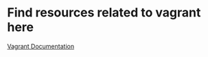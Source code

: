 
# Find resources related to vagrant here

[Vagrant Documentation](https://developer.hashicorp.com/vagrant/docs)

